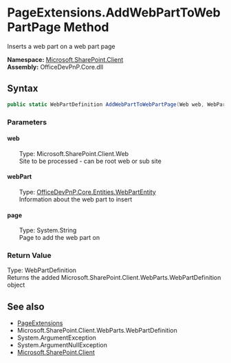 # PageExtensions.AddWebPartToWebPartPage Method  
 Inserts a web part on a web part page   

**Namespace:** [Microsoft.SharePoint.Client](Microsoft.SharePoint.Client.md)  
**Assembly:** OfficeDevPnP.Core.dll  
## Syntax
```C#
public static WebPartDefinition AddWebPartToWebPartPage(Web web, WebPartEntity webPart, String page)
```
### Parameters
#### web  
&emsp;&emsp;Type: Microsoft.SharePoint.Client.Web  
&emsp;&emsp;Site to be processed - can be root web or sub site  

  

#### webPart  
&emsp;&emsp;Type: [OfficeDevPnP.Core.Entities.WebPartEntity](OfficeDevPnP.Core.Entities.WebPartEntity.md)  
&emsp;&emsp;Information about the web part to insert  

  

#### page  
&emsp;&emsp;Type: System.String  
&emsp;&emsp;Page to add the web part on  

  

### Return Value
Type: WebPartDefinition  
Returns the added Microsoft.SharePoint.Client.WebParts.WebPartDefinition object  


## See also
- [PageExtensions](Microsoft.SharePoint.Client.PageExtensions.md) 
- Microsoft.SharePoint.Client.WebParts.WebPartDefinition
- System.ArgumentException
- System.ArgumentNullException
- [Microsoft.SharePoint.Client](Microsoft.SharePoint.Client.md) 
